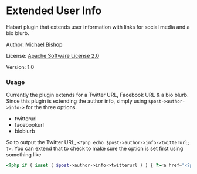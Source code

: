 Extended User Info
==================

Habari plugin that extends user information with links for social media and a bio blurb.

Author: [Michael Bishop](http://miklb.com)

License: [Apache Software License 2.0](http://www.apache.org/licenses/LICENSE-2.0.html)

Version: 1.0

### Usage ###

Currently the plugin extends for a Twitter URL, Facebook URL &amp; a bio blurb. Since this plugin is extending the author info, simply using `$post->author->info->` for the three options. 

* twitterurl
* facebookurl
* bioblurb

So to output the Twitter URL, `<?php echo $post->author->info->twitterurl; ?>`. You can extend that to check to make sure the option is set first using something like 

```php
<?php if ( isset ( $post->author->info->twitterurl ) ) { ?><a href="<?php echo $post->author->info->twitterurl; ?>" title="<?php echo $post->author->displayname; ?>"> Follow On Twitter </a> <?php } ?>
```